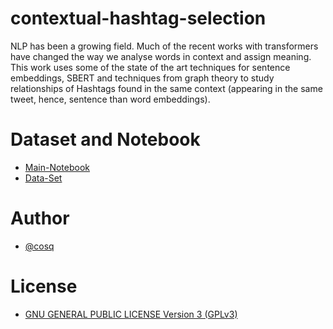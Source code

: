 # contextual-hashtag-selection
NLP has been a growing field. Much of the recent works with transformers have changed the way we analyse words in context and assign meaning. This work uses some of the state of the art techniques for sentence embeddings, SBERT and  techniques from graph theory to study relationships of Hashtags found in the same context (appearing in the same tweet, hence, sentence than word embeddings). 

# Dataset and Notebook
- [Main-Notebook](./Main/contextual-hashtag-selection.ipynb)
- [Data-Set](https://paperswithcode.com/dataset/twitter-stance-election-2020)

# Author 
- [@cosq](https://github.com/Clementong)

# License 
- [GNU GENERAL PUBLIC LICENSE Version 3 (GPLv3)](LICENSE)